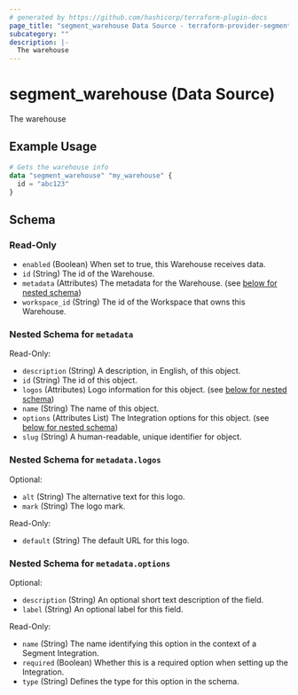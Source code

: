 ```yaml
---
# generated by https://github.com/hashicorp/terraform-plugin-docs
page_title: "segment_warehouse Data Source - terraform-provider-segment"
subcategory: ""
description: |-
  The warehouse
---
```


# segment_warehouse (Data Source)

The warehouse

## Example Usage

```terraform
# Gets the warehouse info
data "segment_warehouse" "my_warehouse" {
  id = "abc123"
}
```

<!-- schema generated by tfplugindocs -->
## Schema

### Read-Only

- `enabled` (Boolean) When set to true, this Warehouse receives data.
- `id` (String) The id of the Warehouse.
- `metadata` (Attributes) The metadata for the Warehouse. (see [below for nested schema](#nestedatt--metadata))
- `workspace_id` (String) The id of the Workspace that owns this Warehouse.

<a id="nestedatt--metadata"></a>
### Nested Schema for `metadata`

Read-Only:

- `description` (String) A description, in English, of this object.
- `id` (String) The id of this object.
- `logos` (Attributes) Logo information for this object. (see [below for nested schema](#nestedatt--metadata--logos))
- `name` (String) The name of this object.
- `options` (Attributes List) The Integration options for this object. (see [below for nested schema](#nestedatt--metadata--options))
- `slug` (String) A human-readable, unique identifier for object.

<a id="nestedatt--metadata--logos"></a>
### Nested Schema for `metadata.logos`

Optional:

- `alt` (String) The alternative text for this logo.
- `mark` (String) The logo mark.

Read-Only:

- `default` (String) The default URL for this logo.


<a id="nestedatt--metadata--options"></a>
### Nested Schema for `metadata.options`

Optional:

- `description` (String) An optional short text description of the field.
- `label` (String) An optional label for this field.

Read-Only:

- `name` (String) The name identifying this option in the context of a Segment Integration.
- `required` (Boolean) Whether this is a required option when setting up the Integration.
- `type` (String) Defines the type for this option in the schema.
